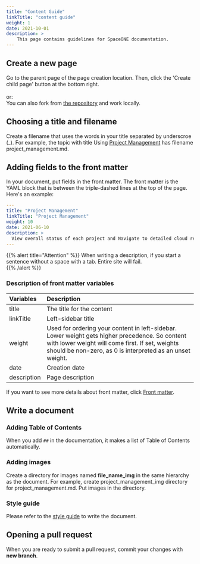 ```yaml
---
title: "Content Guide"
linkTitle: "content guide"
weight: 1
date: 2021-10-01
description: >
    This page contains guidelines for SpaceONE documentation.
---
```


## Create a new page
Go to the parent page of the page creation location. Then, click the 'Create child page' button at the bottom right.<br><br>
or:
<br>
You can also fork from [the repository](https://github.com/spaceone-dev/docs) and work locally.

## Choosing a title and filename
Create a filename that uses the words in your title separated by underscroe (_). For example, the topic with title Using [Project Management](/docs/guides/user_guide/project/project_management/) has filename project_management.md.

## Adding fields to the front matter
In your document, put fields in the front matter. The front matter is the YAML block that is between the triple-dashed lines at the top of the page. Here's an example:

```yaml
---
title: "Project Management"
linkTitle: "Project Management"
weight: 10
date: 2021-06-10
description: >
  View overall status of each project and Navigate to detailed cloud resources.
---

```

{{% alert title="Attention" %}}
When writing a description, if you start a sentence without a space with a tab. Entire site will fail.   
{{% /alert %}}

### Description of front matter variables
| Variables | Description |
| :--- | :--- |
| title | The title for the content |
| linkTitle | Left-sidebar title |
| weight | Used for ordering your content in left-sidebar. Lower weight gets higher precedence. So content with lower weight will come first. If set, weights should be non-zero, as 0 is interpreted as an unset weight. |
| date | Creation date |
| description | Page description |

If you want to see more details about front matter, click [Front matter](https://gohugo.io/content-management/front-matter/).

## Write a document

### Adding Table of Contents
When you add `##` in the documentation, it makes a list of Table of Contents automatically.

### Adding images
Create a directory for images named **file_name_img** in the same hierarchy as the document. For example, create project_management_img directory for project_management.md. Put images in the directory.

### Style guide
Please refer to the [style guide](/docs/contribute/style_guide/) to write the document.

## Opening a pull request
When you are ready to submit a pull request, commit your changes with **new branch**.